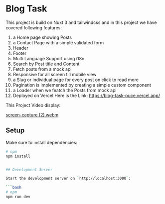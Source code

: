 # Blog Task

This project is build on Nuxt 3 and tailwindcss and in this project we have covered following features:
1. a Home page showing Posts
2. a Contact Page with a simple validated form
3. Header
4. Footer
5. Multi Language Support using i18n
6. Search by Post title and Content
7. Fetch posts from a mock api
8. Responsive for all screen till mobile view
9. a Slug or individual page for every post on click to read more
10. Pagination is implemented by creating a simple custom component
11. a Loader when we featch the Posts from mock api
12. Deployed on Vercel Here is the Link: https://blog-task-puce.vercel.app/

This Project Video display:

[screen-capture (2).webm](https://github.com/user-attachments/assets/35aca764-1fb0-4c09-8111-aa1824cc92db)



## Setup

Make sure to install dependencies:

```bash
# npm
npm install


## Development Server

Start the development server on `http://localhost:3000`:

```bash
# npm
npm run dev

```

